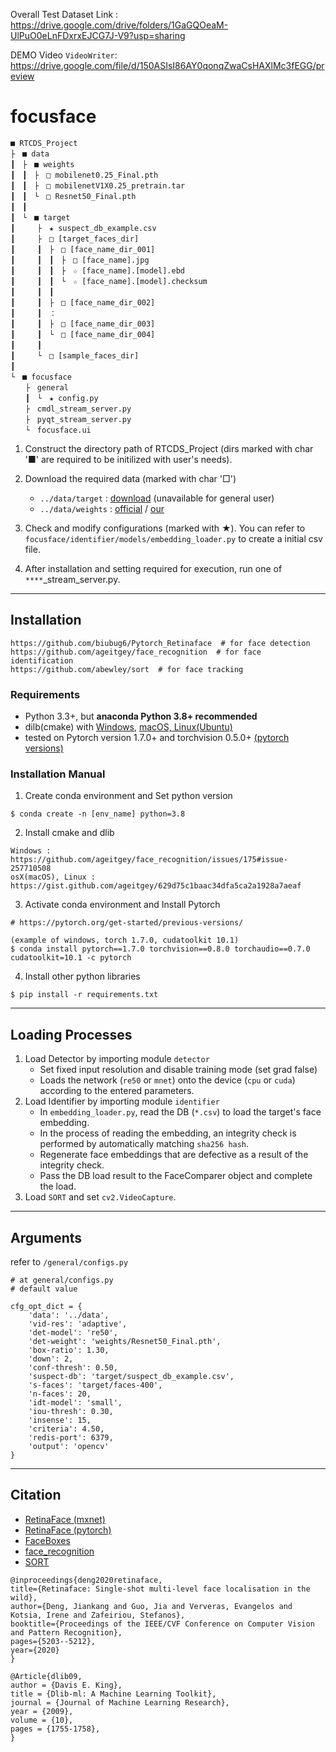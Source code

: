 Overall Test Dataset Link : https://drive.google.com/drive/folders/1GaGQOeaM-UlPuO0eLnFDxrxEJCG7J-V9?usp=sharing

DEMO Video `VideoWriter`: https://drive.google.com/file/d/150ASIsI86AY0qonqZwaCsHAXlMc3fEGG/preview

# focusface

```
■ RTCDS_Project
├　■ data
┃　├　■ weights
┃　┃　├　□ mobilenet0.25_Final.pth
┃　┃　├　□ mobilenetV1X0.25_pretrain.tar
┃　┃　└　□ Resnet50_Final.pth
┃　┃　
┃　└　■ target
┃　　　├　★ suspect_db_example.csv
┃　　　├　□ [target_faces_dir]
┃　　　┃　├　□ [face_name_dir_001]
┃　　　┃　┃　├　□ [face_name].jpg	
┃　　　┃　┃　├　☆ [face_name].[model].ebd
┃　　　┃　┃　└　☆ [face_name].[model].checksum
┃　　　┃　┃
┃　　　┃　├　□ [face_name_dir_002]
┃　　　┃　：
┃　　　┃　├　□ [face_name_dir_003]
┃　　　┃　└　□ [face_name_dir_004]
┃　　　┃
┃　　　└　□ [sample_faces_dir]
┃　　　
└　■ focusface
　　├　general
　　┃　└　★ config.py
　　├　cmdl_stream_server.py
　　├　pyqt_stream_server.py
　　└　focusface.ui
```

1. Construct the directory path of RTCDS_Project (dirs marked with char '■' are required to be initilized with user's needs).
2. Download the required data (marked with char '□')
   - `../data/target` : [download](https://drive.google.com/file/d/1lTmbSY6Ksne23LCK46bbkepJRYAX2p6w/view?usp=sharing) (unavailable for general user)
   - `../data/weights` : [official](https://drive.google.com/drive/folders/1oZRSG0ZegbVkVwUd8wUIQx8W7yfZ_ki1) / [our](https://drive.google.com/file/d/1rmGkQ11o7kn1Rdp5AKmRwbXI5v-kDmXb/view?usp=sharing)

3. Check and modify configurations (marked with ★). You can refer to `focusface/identifier/models/embedding_loader.py` to create a initial csv file.

4. After installation and setting required for execution, run one of `****`_stream_server.py.


------

## Installation

```
https://github.com/biubug6/Pytorch_Retinaface  # for face detection
https://github.com/ageitgey/face_recognition  # for face identification
https://github.com/abewley/sort  # for face tracking
```

### Requirements

- Python 3.3+, but **anaconda Python 3.8+ recommended**
- dilb(cmake) with [Windows](https://github.com/ageitgey/face_recognition/issues/175#issue-257710508), [macOS, Linux(Ubuntu)](https://gist.github.com/ageitgey/629d75c1baac34dfa5ca2a1928a7aeaf)
- tested on Pytorch version 1.7.0+ and torchvision 0.5.0+ [(pytorch versions)](https://pytorch.org/get-started/previous-versions/)

### Installation Manual

1. Create conda environment and Set python version

```
$ conda create -n [env_name] python=3.8
```

2. Install cmake and dlib

```
Windows : https://github.com/ageitgey/face_recognition/issues/175#issue-257710508
osX(macOS), Linux : https://gist.github.com/ageitgey/629d75c1baac34dfa5ca2a1928a7aeaf
```

3. Activate conda environment and Install Pytorch

```
# https://pytorch.org/get-started/previous-versions/

(example of windows, torch 1.7.0, cudatoolkit 10.1)
$ conda install pytorch==1.7.0 torchvision==0.8.0 torchaudio==0.7.0 cudatoolkit=10.1 -c pytorch
```

4. Install other python libraries

```
$ pip install -r requirements.txt
```

------

## Loading Processes

1. Load Detector by importing module `detector`
   - Set fixed input resolution and disable training mode (set grad false)
   - Loads the network (`re50` or `mnet`) onto the device (`cpu` or `cuda`) according to the entered parameters.
2. Load Identifier by importing module `identifier`
   - In `embedding_loader.py`, read the DB (`*.csv`) to load the target's face embedding.
   - In the process of reading the embedding, an integrity check is performed by automatically matching `sha256 hash`.
   - Regenerate face embeddings that are defective as a result of the integrity check.
   - Pass the DB load result to the FaceComparer object and complete the load.
3. Load `SORT` and set `cv2.VideoCapture`.

------

## Arguments

refer to `/general/configs.py`

```
# at general/configs.py
# default value

cfg_opt_dict = {
    'data': '../data',
    'vid-res': 'adaptive',
    'det-model': 're50',
    'det-weight': 'weights/Resnet50_Final.pth',
    'box-ratio': 1.30,
    'down': 2,
    'conf-thresh': 0.50,
    'suspect-db': 'target/suspect_db_example.csv',
    's-faces': 'target/faces-400',
    'n-faces': 20,
    'idt-model': 'small',
    'iou-thresh': 0.30,
    'insense': 15,
    'criteria': 4.50,
    'redis-port': 6379,
    'output': 'opencv'
}
```

------

## Citation

- [RetinaFace (mxnet)](https://github.com/deepinsight/insightface/tree/master/RetinaFace)
- [RetinaFace (pytorch)](https://github.com/biubug6/Pytorch_Retinaface)
- [FaceBoxes](https://github.com/zisianw/FaceBoxes.PyTorch)
- [face_recognition](https://github.com/ageitgey/face_recognition)
- [SORT](https://github.com/abewley/sort)

```
@inproceedings{deng2020retinaface,
title={Retinaface: Single-shot multi-level face localisation in the wild},
author={Deng, Jiankang and Guo, Jia and Ververas, Evangelos and Kotsia, Irene and Zafeiriou, Stefanos},
booktitle={Proceedings of the IEEE/CVF Conference on Computer Vision and Pattern Recognition},
pages={5203--5212},
year={2020}
}

@Article{dlib09,
author = {Davis E. King},
title = {Dlib-ml: A Machine Learning Toolkit},
journal = {Journal of Machine Learning Research},
year = {2009},
volume = {10},
pages = {1755-1758},
}
```

